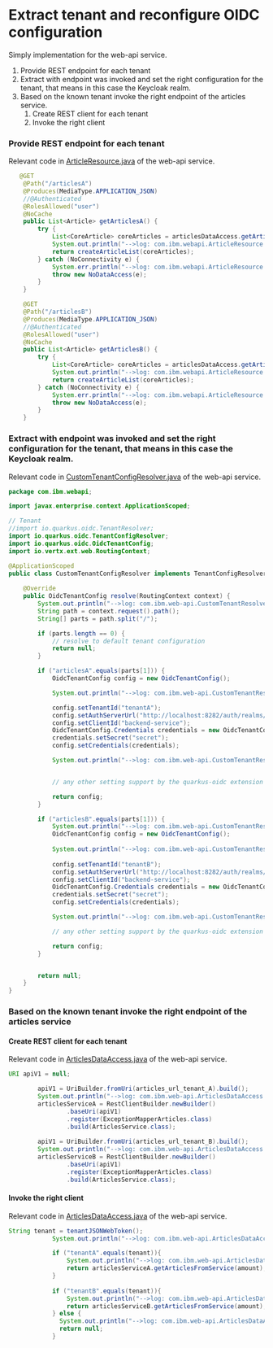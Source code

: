 # Extract tenant and reconfigure OIDC configuration

Simply implementation for the web-api service.

1. Provide  REST endpoint for each tenant
2. Extract with endpoint was invoked and set the right configuration for the tenant, that means in this case the Keycloak realm.
3. Based on the known tenant invoke the right endpoint of the articles service.
    1. Create REST client for each tenant
    2. Invoke the right client


### Provide  REST endpoint for each tenant

Relevant code in [ArticleResource.java](https://github.com/thomassuedbroecker/ce-cns-multi-tenant/blob/master/code/web-api-tenant/src/main/java/com/ibm/webapi/ArticleResource.java) of the web-api service.

```java
   @GET
    @Path("/articlesA")
    @Produces(MediaType.APPLICATION_JSON)
    //@Authenticated
    @RolesAllowed("user")
    @NoCache
    public List<Article> getArticlesA() {
        try {
            List<CoreArticle> coreArticles = articlesDataAccess.getArticles(5);
            System.out.println("-->log: com.ibm.webapi.ArticleResource.getArticles -> articlesDataAccess.getArticles");
            return createArticleList(coreArticles);
        } catch (NoConnectivity e) {
            System.err.println("-->log: com.ibm.webapi.ArticleResource.getArticles: Cannot connect to articles service");
            throw new NoDataAccess(e);
        }
    }

    @GET
    @Path("/articlesB")
    @Produces(MediaType.APPLICATION_JSON)
    //@Authenticated
    @RolesAllowed("user")
    @NoCache
    public List<Article> getArticlesB() {
        try {
            List<CoreArticle> coreArticles = articlesDataAccess.getArticles(5);
            System.out.println("-->log: com.ibm.webapi.ArticleResource.getArticles -> articlesDataAccess.getArticles");
            return createArticleList(coreArticles);
        } catch (NoConnectivity e) {
            System.err.println("-->log: com.ibm.webapi.ArticleResource.getArticles: Cannot connect to articles service");
            throw new NoDataAccess(e);
        }
    }
```

### Extract with endpoint was invoked and set the right configuration for the tenant, that means in this case the Keycloak realm.

Relevant code in [CustomTenantConfigResolver.java](https://github.com/thomassuedbroecker/ce-cns-multi-tenant/blob/master/code/web-api-tenant/src/main/java/com/ibm/webapi/CustomTenantConfigResolver.java) of the web-api service.

```java
package com.ibm.webapi;

import javax.enterprise.context.ApplicationScoped;

// Tenant
//import io.quarkus.oidc.TenantResolver;
import io.quarkus.oidc.TenantConfigResolver;
import io.quarkus.oidc.OidcTenantConfig;
import io.vertx.ext.web.RoutingContext;

@ApplicationScoped
public class CustomTenantConfigResolver implements TenantConfigResolver {
   
    @Override
    public OidcTenantConfig resolve(RoutingContext context) {
        System.out.println("-->log: com.ibm.web-api.CustomTenantResolver.resolve : " + context.request().path());
        String path = context.request().path();
        String[] parts = path.split("/");

        if (parts.length == 0) {
            // resolve to default tenant configuration
            return null;
        }

        if ("articlesA".equals(parts[1])) {
            OidcTenantConfig config = new OidcTenantConfig();

            System.out.println("-->log: com.ibm.web-api.CustomTenantResolver.resolve A: " + config.getToken().getIssuer().toString());

            config.setTenantId("tenantA");
            config.setAuthServerUrl("http://localhost:8282/auth/realms/tenantA");
            config.setClientId("backend-service");
            OidcTenantConfig.Credentials credentials = new OidcTenantConfig.Credentials();
            credentials.setSecret("secret");
            config.setCredentials(credentials);

            System.out.println("-->log: com.ibm.web-api.CustomTenantResolver.resolve A: " + config.toString());


            // any other setting support by the quarkus-oidc extension

            return config;
        }

        if ("articlesB".equals(parts[1])) {
            System.out.println("-->log: com.ibm.web-api.CustomTenantResolver.resolve");           
            OidcTenantConfig config = new OidcTenantConfig();
 
            System.out.println("-->log: com.ibm.web-api.CustomTenantResolver.resolve issuer: " + config.getToken().getIssuer().toString());
            
            config.setTenantId("tenantB");
            config.setAuthServerUrl("http://localhost:8282/auth/realms/tenantB");
            config.setClientId("backend-service");
            OidcTenantConfig.Credentials credentials = new OidcTenantConfig.Credentials();
            credentials.setSecret("secret");
            config.setCredentials(credentials);

            System.out.println("-->log: com.ibm.web-api.CustomTenantResolver.resolve B: " + config.toString());

            // any other setting support by the quarkus-oidc extension

            return config;
        }


        return null;
    }
}
```

### Based on the known tenant invoke the right endpoint of the articles service


#### Create REST client for each tenant

Relevant code in [ArticlesDataAccess.java](https://github.com/thomassuedbroecker/ce-cns-multi-tenant/blob/master/code/web-api-tenant/src/main/java/com/ibm/webapi/ArticlesDataAccess.java) of the web-api service.

```java
URI apiV1 = null;

        apiV1 = UriBuilder.fromUri(articles_url_tenant_A).build();
        System.out.println("-->log: com.ibm.web-api.ArticlesDataAccess.initialize URI (tenantA) : " + apiV1.toString());
        articlesServiceA = RestClientBuilder.newBuilder()
                .baseUri(apiV1)
                .register(ExceptionMapperArticles.class)
                .build(ArticlesService.class);
                
        apiV1 = UriBuilder.fromUri(articles_url_tenant_B).build();
        System.out.println("-->log: com.ibm.web-api.ArticlesDataAccess.initialize URI (tenantB) : " + apiV1.toString());
        articlesServiceB = RestClientBuilder.newBuilder()
                .baseUri(apiV1)
                .register(ExceptionMapperArticles.class)
                .build(ArticlesService.class);     
```

#### Invoke the right client

Relevant code in [ArticlesDataAccess.java](https://github.com/thomassuedbroecker/ce-cns-multi-tenant/blob/master/code/web-api-tenant/src/main/java/com/ibm/webapi/ArticlesDataAccess.java) of the web-api service.

```java
String tenant = tenantJSONWebToken();
            System.out.println("-->log: com.ibm.web-api.ArticlesDataAccess.getArticles (tenant): " + tenant );

            if ("tenantA".equals(tenant)){
                System.out.println("-->log: com.ibm.web-api.ArticlesDataAccess.getArticles " + tenant);
                return articlesServiceA.getArticlesFromService(amount);
            }
    
            if ("tenantB".equals(tenant)){
                System.out.println("-->log: com.ibm.web-api.ArticlesDataAccess.getArticles " + tenant);
                return articlesServiceB.getArticlesFromService(amount);
            } else {
              System.out.println("-->log: com.ibm.web-api.ArticlesDataAccess.getArticles(NO TENANT)");
              return null;
            } 
```